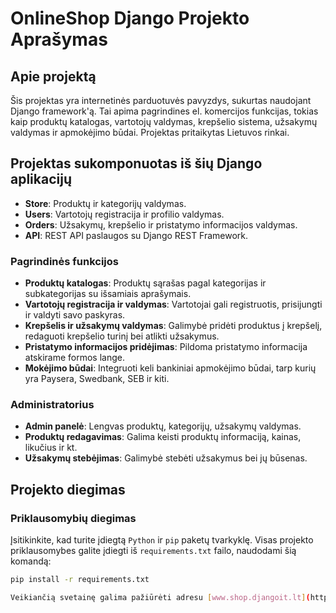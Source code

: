 # OnlineShop Django Projekto Aprašymas

## Apie projektą

Šis projektas yra internetinės parduotuvės pavyzdys, sukurtas naudojant Django framework'ą. Tai apima pagrindines el. komercijos funkcijas, tokias kaip produktų katalogas, vartotojų valdymas, krepšelio sistema, užsakymų valdymas ir apmokėjimo būdai. Projektas pritaikytas Lietuvos rinkai.

## Projektas sukomponuotas iš šių Django aplikacijų

- **Store**: Produktų ir kategorijų valdymas.
- **Users**: Vartotojų registracija ir profilio valdymas.
- **Orders**: Užsakymų, krepšelio ir pristatymo informacijos valdymas.
- **API**: REST API paslaugos su Django REST Framework.


### Pagrindinės funkcijos

- **Produktų katalogas**: Produktų sąrašas pagal kategorijas ir subkategorijas su išsamiais aprašymais.
- **Vartotojų registracija ir valdymas**: Vartotojai gali registruotis, prisijungti ir valdyti savo paskyras.
- **Krepšelis ir užsakymų valdymas**: Galimybė pridėti produktus į krepšelį, redaguoti krepšelio turinį bei atlikti užsakymus.
- **Pristatymo informacijos pridėjimas**: Pildoma pristatymo informacija atskirame formos lange.
- **Mokėjimo būdai**: Integruoti keli bankiniai apmokėjimo būdai, tarp kurių yra Paysera, Swedbank, SEB ir kiti.

### Administratorius

- **Admin panelė**: Lengvas produktų, kategorijų, užsakymų valdymas.
- **Produktų redagavimas**: Galima keisti produktų informaciją, kainas, likučius ir kt.
- **Užsakymų stebėjimas**: Galimybė stebėti užsakymus bei jų būsenas.

## Projekto diegimas

### Priklausomybių diegimas

Įsitikinkite, kad turite įdiegtą `Python` ir `pip` paketų tvarkyklę. Visas projekto priklausomybes galite įdiegti iš `requirements.txt` failo, naudodami šią komandą:

```bash
pip install -r requirements.txt

Veikiančią svetainę galima pažiūrėti adresu [www.shop.djangoit.lt](http://www.shop.djangoit.lt)


